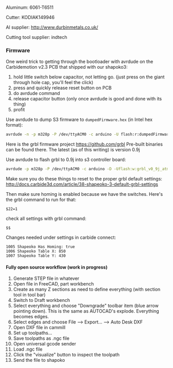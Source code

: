 Aluminum:
6061-T6511

Cutter:
KODIAK149946

Al supplier:
http://www.durbinmetals.co.uk/

Cutting tool supplier:
indtech

### Firmware
One weird trick to getting through the bootloader with avrdude on the Carbidemotion v2.3 PCB that shipped with our shapoko3:

1. hold little switch below capacitor, not letting go. (just press on the giant through hole cap, you'll feel the click)
1. press and quickly release reset button on PCB
1. do avrdude command
1. release capacitor button (only once avrdude is good and done with its thing)
1. profit

Use avrdude to dump S3 firmware to `dumpedFirmware.hex` (in Intel hex format):
```bash
avrdude -n -p m328p -P /dev/ttyACM0 -c arduino -U flash:r:dumpedFirmware.hex:i 
```

Here is the grbl firmware project https://github.com/grbl
Pre-built binaries can be found there.
The latest (as of this writing) is version 0.9j

Use avrdude to flash grbl to 0.9j into s3 controller board:
```bash
avrdude -p m328p -P /dev/ttyACM0 -c arduino -D -Uflash:w:grbl_v0_9j_atmega328p_16mhz_115200.hex:a
```
Make sure you do these things to reset to the proper grbl default settings:
http://docs.carbide3d.com/article/38-shapeoko-3-default-grbl-settings

Then make sure homing is enabled because we have the switches. Here's the grbl command to run for that:
```
$22=1
```
check all settings with grbl command:
```
$$
```

Changes needed under settings in carbide connect:
```
1005 Shapeoko Has Homing: true
1006 Shapeoko Table X: 850
1007 Shapeoko Table Y: 430
```

#### Fully open source workflow (work in progress)

1. Generate STEP file in whatever
1. Open file in FreeCAD, part workbench
1. Create as many Z sections as need to define everything (with section tool in tool bar)
1. Switch to Draft workbench
1. Select everything and choose "Downgrade" toolbar item (blue arrow pointing down). This is the same as AUTOCAD's explode. Everything becomes edges.
1. Select edges and choose File --> Export... --> Auto Desk DXF
1. Open DXF file in cammill
1. Set up toolpaths...
1. Save toolpaths as .ngc file
1. Open universal gcode sender
1. Load .ngc file
1. Click the "visualize" button to inspect the toolpath
1. Send the file to shapoko


